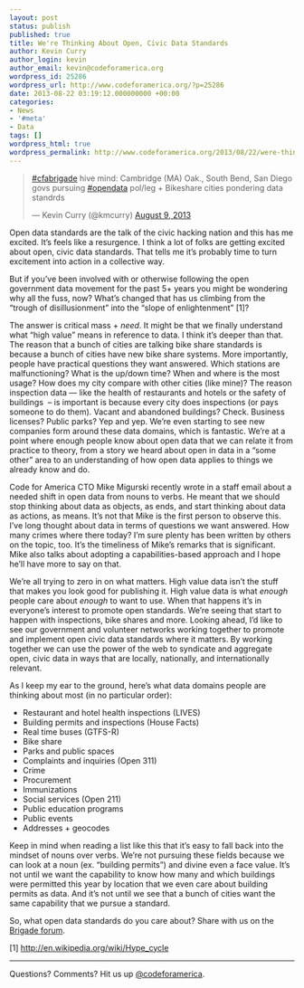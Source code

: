 ```yaml
---
layout: post
status: publish
published: true
title: We're Thinking About Open, Civic Data Standards
author: Kevin Curry
author_login: kevin
author_email: kevin@codeforamerica.org
wordpress_id: 25286
wordpress_url: http://www.codeforamerica.org/?p=25286
date: 2013-08-22 03:19:12.000000000 +00:00
categories:
- News
- '#meta'
- Data
tags: []
wordpress_html: true
wordpress_permalink: http://www.codeforamerica.org/2013/08/22/were-thinking-about-open-civic-data-standards/
---
```


<blockquote class="twitter-tweet"><p><a href="https://twitter.com/search?q=%23cfabrigade&amp;src=hash">#cfabrigade</a> hive mind: Cambridge (MA) Oak., South Bend, San Diego govs pursuing <a href="https://twitter.com/search?q=%23opendata&amp;src=hash">#opendata</a> pol/leg + Bikeshare cities pondering data standrds</p>
<p>— Kevin Curry (@kmcurry) <a href="https://twitter.com/kmcurry/statuses/365981295144214529">August 9, 2013</a></p></blockquote>
<p>Open data standards are the talk of the civic hacking nation and this has me excited. It’s feels like a resurgence. I think a lot of folks are getting excited about open, civic data standards. That tells me it’s probably time to turn excitement into action in a collective way.</p>
<p>But if you’ve been involved with or otherwise following the open government data movement for the past 5+ years you might be wondering why all the fuss, now? What’s changed that has us climbing from the “trough of disillusionment” into the “slope of enlightenment” [1]?</p>
<p>The answer is critical mass + <em>need</em>. It might be that we finally understand what “high value” means in reference to data. I think it’s deeper than that. The reason that a bunch of cities are talking bike share standards is because a bunch of cities have new bike share systems. More importantly, people have practical questions they want answered. Which stations are malfunctioning? What is the up/down time? When and where is the most usage? How does my city compare with other cities (like mine)? The reason inspection data — like the health of restaurants and hotels or the safety of buildings  – is important is because every city does inspections (or pays someone to do them). Vacant and abandoned buildings? Check. Business licenses? Public parks? Yep and yep. We’re even starting to see new companies form around these data domains, which is fantastic. We’re at a point where enough people know about open data that we can relate it from practice to theory, from a story we heard about open in data in a “some other” area to an understanding of how open data applies to things we already know and do.</p>
<p>Code for America CTO Mike Migurski recently wrote in a staff email about a needed shift in open data from nouns to verbs. He meant that we should stop thinking about data as objects, as ends, and start thinking about data as actions, as means. It’s not that Mike is the first person to observe this. I’ve long thought about data in terms of questions we want answered. How many crimes where there today? I’m sure plenty has been written by others on the topic, too. It’s the timeliness of Mike’s remarks that is significant. Mike also talks about adopting a capabilities-based approach and I hope he’ll have more to say on that.</p>
<p>We’re all trying to zero in on what matters. High value data isn’t the stuff that makes you look good for publishing it. High value data is what <em>enough</em> people care about <em>enough</em> to want to use. When that happens it’s in everyone’s interest to promote open standards. We’re seeing that start to happen with inspections, bike shares and more. Looking ahead, I’d like to see our government and volunteer networks working together to promote and implement open civic data standards where it matters. By working together we can use the power of the web to syndicate and aggregate open, civic data in ways that are locally, nationally, and internationally relevant.</p>
<p>As I keep my ear to the ground, here’s what data domains people are thinking about most (in no particular order):</p>
<ul>
<li>Restaurant and hotel health inspections (LIVES)</li>
<li>Building permits and inspections (House Facts)</li>
<li>Real time buses (GTFS-R)</li>
<li>Bike share</li>
<li>Parks and public spaces</li>
<li>Complaints and inquiries (Open 311)</li>
<li>Crime</li>
<li>Procurement</li>
<li>Immunizations</li>
<li>Social services (Open 211)</li>
<li>Public education programs</li>
<li>Public events</li>
<li>Addresses + geocodes</li>
</ul>
<p>Keep in mind when reading a list like this that it’s easy to fall back into the mindset of nouns over verbs. We’re not pursuing these fields because we can look at a noun (ex. “building permits”) and divine even a face value. It’s not until we want the capability to know how many and which buildings were permitted this year by location that we even care about building permits as data. And it’s not until we see that a bunch of cities want the same capability that we pursue a standard.</p>
<p>So, what open data standards do you care about? Share with us on the <a href="https://groups.google.com/a/codeforamerica.org/forum/#!forum/brigade">Brigade forum</a>.</p>
<p>[1] <a href="http://en.wikipedia.org/wiki/Hype_cycle">http://en.wikipedia.org/wiki/Hype_cycle</a></p>
<hr/>
<p>Questions? Comments? Hit us up <a href="http://twitter.com/codeforamerica" target="_blank">@codeforamerica</a>.</p>
